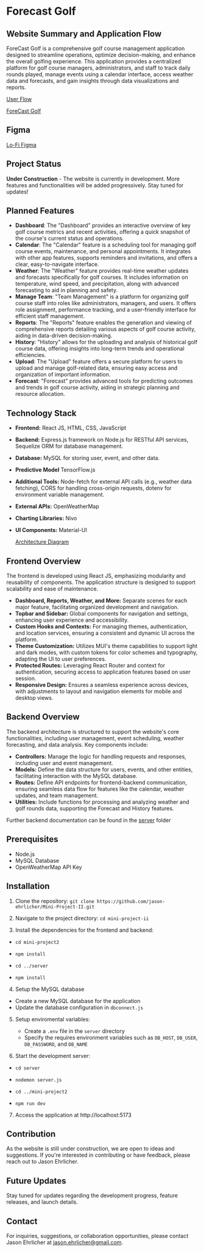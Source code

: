 
# Forecast Golf 

## Website Summary and Application Flow

ForeCast Golf is a comprehensive golf course management application designed to streamline operations, optimize decision-making, and enhance the overall golfing experience. This application provides a centralized platform for golf course managers, administrators, and staff to track daily rounds played, manage events using a calendar interface, access weather data and forecasts, and gain insights through data visualizations and reports.

[User Flow](https://github.com/jason-ehrlicher/Mini-Project-II/assets/145376122/af2fed89-19f5-4855-9c8d-007785b09466)


[ForeCast Golf](https://docs.google.com/document/d/1EcNyStuKZMT6oxdce0QkIrljRRvrvcrXnfQdPf7P0r8/edit?usp=sharing)

## Figma
[Lo-Fi Figma](https://www.figma.com/file/FGMenTFkTijGt2Roxo0Ycj/Untitled?type=design&node-id=0%3A1&mode=design&t=6JYsDUN32u71WAn0-1)

## Project Status
**Under Construction** - The website is currently in development. More features and functionalities will be added progressively. Stay tuned for updates!

## Planned Features
- **Dashboard**: The "Dashboard" provides an interactive overview of key golf course metrics and recent activities, offering a quick snapshot of the course's current status and operations.
- **Calendar**: The "Calendar" feature is a scheduling tool for managing golf course events, maintenance, and personal appointments. It integrates with other app features, supports reminders and invitations, and offers a clear, easy-to-navigate interface.
- **Weather**: The "Weather" feature provides real-time weather updates and forecasts specifically for golf courses. It includes information on temperature, wind speed, and precipitation, along with advanced forecasting to aid in planning and safety.
- **Manage Team**: "Team Management" is a platform for organizing golf course staff into roles like administrators, managers, and users. It offers role assignment, performance tracking, and a user-friendly interface for efficient staff management.
- **Reports**: The "Reports" feature enables the generation and viewing of comprehensive reports detailing various aspects of golf course activity, aiding in data-driven decision-making.
- **History**: "History" allows for the uploading and analysis of historical golf course data, offering insights into long-term trends and operational efficiencies.
- **Upload**: The "Upload" feature offers a secure platform for users to upload and manage golf-related data, ensuring easy access and organization of important information.
- **Forecast**: "Forecast" provides advanced tools for predicting outcomes and trends in golf course activity, aiding in strategic planning and resource allocation.


## Technology Stack 
- **Frontend:** React JS, HTML, CSS, JavaScript
- **Backend:** Express.js framework on Node.js for RESTful API services, Sequelize ORM for database management.
- **Database:** MySQL for storing user, event, and other data.
- **Predictive Model** TensorFlow.js
- **Additional Tools:** Node-fetch for external API calls (e.g., weather data fetching), CORS for handling cross-origin requests, dotenv for environment variable management.
- **External APIs:** OpenWeatherMap
- **Charting Libraries:** Nivo
- **UI Components:** Material-UI

  [Architecture Diagram](https://github.com/jason-ehrlicher/Mini-Project-II/assets/145376122/1f3bbdcb-efc9-4c66-b5c5-0e8bd8b88450)


## Frontend Overview
The frontend is developed using React JS, emphasizing modularity and reusability of components. The application structure is designed to support scalability and ease of maintenance.

-  **Dashboard, Reports, Weather, and More:** Separate scenes for each major feature, facilitating organized development and navigation.
-  **Topbar and Sidebar:** Global components for navigation and settings, enhancing user experience and accessibility.
-  **Custom Hooks and Contexts:** For managing themes, authentication, and location services, ensuring a consistent and dynamic UI across the platform.
-  **Theme Customization:** Utilizes MUI's theme capabilities to support light and dark modes, with custom tokens for color schemes and typography, adapting the UI to user preferences.
- **Protected Routes:** Leveraging React Router and context for authentication, securing access to application features based on user session.
-  **Responsive Design:** Ensures a seamless experience across devices, with adjustments to layout and navigation elements for mobile and desktop views.


## Backend Overview
The backend architecture is structured to support the website's core functionalities, including user management, event scheduling, weather forecasting, and data analysis. Key components include:

- **Controllers:** Manage the logic for handling requests and responses, including user and event management.
- **Models:** Define the data structure for users, events, and other entities, facilitating interaction with the MySQL database.
- **Routes:** Define API endpoints for frontend-backend communication, ensuring seamless data flow for features like the calendar, weather updates, and team management.
- **Utilities:** Include functions for processing and analyzing weather and golf rounds data, supporting the Forecast and History features.

Further backend documentation can be found in the [server](https://github.com/jason-ehrlicher/Mini-Project-II/tree/main/server) folder

## Prerequisites
- Node.js
- MySQL Database
- OpenWeatherMap API Key

## Installation
1. Clone the repository:
   `git clone https://github.com/jason-ehrlicher/Mini-Project-II.git`
   
2. Navigate to the project directory:
   `cd mini-project-ii`

3. Install the dependencies for the frontend and backend:
- `cd mini-project2`
- `npm install`

- `cd ../server`
- `npm install`

4. Setup the MySQL database
  - Create a new MySQL database for the application
  - Update the database configuration in `dbconnect.js`

5. Setup enviromental variables:
   - Create a `.env` file in the `server` directory
   - Specify the requires environment variables such as `DB_HOST`, `DB_USER`, `DB_PASSWORD`, and `DB_NAME`

6. Start the development server:
  - `cd server`
  - `nodemon server.js`

  - `cd ../mini-project2`
  - `npm run dev`

7. Access the application at http://localhost:5173


## Contribution
As the website is still under construction, we are open to ideas and suggestions. If you're interested in contributing or have feedback, please reach out to Jason Ehrlicher.

## Future Updates
Stay tuned for updates regarding the development progress, feature releases, and launch details.

## Contact
For inquiries, suggestions, or collaboration opportunities, please contact Jason Ehrlicher at [jason.ehrlicher@gmail.com](mailto:jason.ehrlicher@gmail.com).
